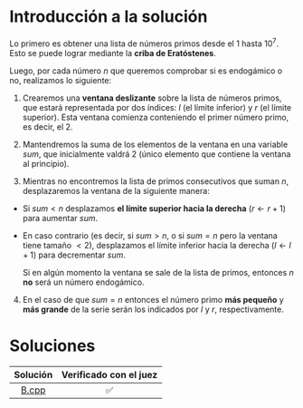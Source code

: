 # Introducción a la solución

Lo primero es obtener una lista de números primos desde el $1$ hasta $10^7$. Esto se puede lograr mediante la **criba de Eratóstenes**.

Luego, por cada número $n$ que queremos comprobar si es endogámico o no, realizamos lo siguiente:

1. Crearemos una **ventana deslizante** sobre la lista de números primos, que estará representada por dos índices: $l$ (el límite inferior) y $r$ (el límite superior). Esta ventana comienza conteniendo el primer número primo, es decir, el $2$.

2. Mantendremos la suma de los elementos de la ventana en una variable $sum$, que inicialmente valdrá $2$ (único elemento que contiene la ventana al principio).

3. Mientras no encontremos la lista de primos consecutivos que suman $n$, desplazaremos la ventana de la siguiente manera:
- Si $sum < n$ desplazamos **el límite superior hacia la derecha** ($r \leftarrow r+1$) para aumentar $sum$.
- En caso contrario (es decir, si $sum > n$, o si $sum = n$ pero la ventana tiene tamaño $< 2$), desplazamos el límite inferior hacia la derecha ($l \leftarrow l + 1$) para decrementar $sum$.

  Si en algún momento la ventana se sale de la lista de primos, entonces $n$ **no** será un número endogámico.

4. En el caso de que $sum = n$ entonces el número primo **más pequeño** y **más grande** de la serie serán los indicados por $l$ y $r$, respectivamente.

# Soluciones

| Solución | Verificado con el juez |
| :------: | :--------------------: |
| [B.cpp](src/B.cpp) | :white_check_mark: |

